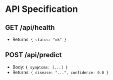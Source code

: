 # API Specification

## GET /api/health
- Returns: `{ status: "ok" }`

## POST /api/predict
- Body: `{ symptoms: [...] }`
- Returns: `{ disease: "...", confidence: 0.0 }`
